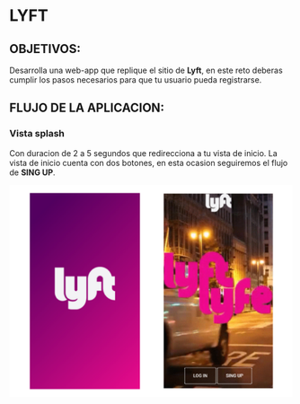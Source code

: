 # LYFT

## OBJETIVOS:

Desarrolla una web-app que replique el sitio de **Lyft**, en este reto deberas cumplir los pasos necesarios para que tu usuario pueda registrarse.

## FLUJO DE LA APLICACION:

### Vista splash

Con duracion de 2 a 5 segundos que redirecciona a tu vista de inicio. La vista de inicio cuenta con dos botones, en esta ocasion seguiremos el flujo de **SING UP**.

![](https://github.com/PaoSil/appLyft/blob/master/assets/docs/splash.png)
